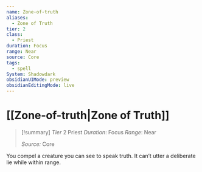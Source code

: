 ```yaml
---
name: Zone-of-truth
aliases:
  - Zone of Truth
tier: 2
class:
  - Priest
duration: Focus
range: Near
source: Core
tags:
  - spell
System: Shadowdark
obsidianUIMode: preview
obsidianEditingMode: live
---
```

# [[Zone-of-truth|Zone of Truth]]

>[!summary]
> *Tier* 2
> Priest
> *Duration*: Focus
> *Range*: Near
> 
> *Source:* Core

You compel a creature you can see to speak truth. It can’t utter a deliberate lie while within range.

